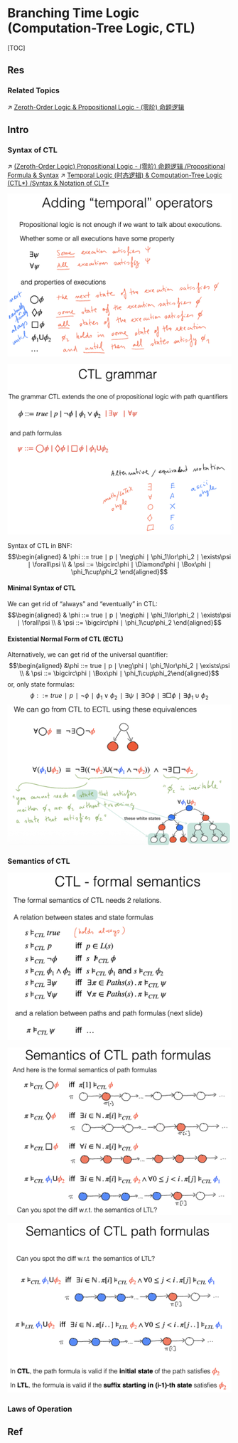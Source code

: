 # Branching Time Logic (Computation-Tree Logic, CTL)

[TOC]



## Res
### Related Topics
↗ [Zeroth-Order Logic & Propositional Logic - (零阶) 命题逻辑](../../Classical%20Logic%20(Standard%20Logic)/Zeroth-Order%20Logic%20&%20Propositional%20Logic%20-%20(零阶)%20命题逻辑.md)



## Intro
### Syntax of CTL
↗ [(Zeroth-Order Logic) Propositional Logic - (零阶) 命题逻辑 /Propositional Formula & Syntax](../../Classical%20Logic%20(Standard%20Logic)/Zeroth-Order%20Logic%20&%20Propositional%20Logic%20-%20(零阶)%20命题逻辑.md#Propositional%20Formula%20&%20Syntax)
↗ [Temporal Logic (时态逻辑) & Computation-Tree Logic (CTL*) /Syntax & Notation of CLT*](Temporal%20Logic%20(时态逻辑)%20&%20Computation-Tree%20Logic%20(CTL*)%20Family.md#Syntax%20&%20Notation%20of%20CTL*)

![](../../../../../../Assets/Pics/Screenshot%202025-09-23%20at%2018.53.45.png)

![](../../../../../../Assets/Pics/Screenshot%202025-09-23%20at%2018.54.01.png)

Syntax of CTL in BNF: 
$$\begin{aligned} & \phi ::= true ∣ p ∣ \neg\phi ∣ \phi_1\lor\phi_2 ∣ \exists\psi ∣ \forall\psi \\
& \psi ::= \bigcirc\phi ∣ \Diamond\phi ∣ \Box\phi ∣ \phi_1\cup\phi_2 \end{aligned}$$
#### Minimal Syntax of CTL
We can get rid of “always” and “eventually” in CTL: 
$$\begin{aligned} & \phi ::= true ∣ p ∣ \neg\phi ∣ \phi_1\lor\phi_2 ∣ \exists\psi ∣ \forall\psi \\
& \psi ::= \bigcirc\phi ∣ \phi_1\cup\phi_2 \end{aligned}$$
#### Existential Normal Form of CTL (ECTL)
Alternatively, we can get rid of the universal quantifier: $$\begin{aligned} &\phi ::= true ∣ p ∣ \neg\phi ∣ \phi_1\lor\phi_2 ∣ \exists\psi \\
& \psi ::= \bigcirc\phi ∣ \Box\phi ∣ \phi_1\cup\phi_2\end{aligned}$$
or, only state formulas: $$\phi ::= true ∣ p ∣ \neg\phi ∣ \phi_1\lor\phi_2 ∣ \exists\psi ∣ \exists\bigcirc\phi ∣ \exists\Box\phi ∣ \exists\phi_1\cup\phi_2$$
![](../../../../../../Assets/Pics/Screenshot%202025-10-13%20at%2022.28.42.png)


### Semantics of CTL
![](../../../../../../Assets/Pics/Screenshot%202025-09-23%20at%2019.54.04.png)

![](../../../../../../Assets/Pics/Screenshot%202025-09-23%20at%2019.53.29.png)

![](../../../../../../Assets/Pics/Screenshot%202025-09-23%20at%2019.54.20.png)


### Laws of Operation



## Ref
